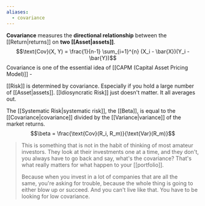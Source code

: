 ```yaml
---
aliases:
  - covariance
---
```

**Covariance** measures the **directional relationship** between the [[Return|returns]] on **two [[Asset|assets]]**.
$$\text{Cov}(X, Y) = \frac{1}{n-1} \sum_{i=1}^{n} (X_i - \bar{X})(Y_i - \bar{Y})$$
Covariance is one of the essential idea of [[CAPM (Capital Asset Pricing Model)]] - 

[[Risk]] is determined by covariance. Especially if you hold a large number of [[Asset|assets]]. [[Idiosyncratic Risk]] just doesn't matter. It all averages out. 

The [[Systematic Risk|systematic risk]], the [[Beta]], is equal to the [[Covariance|covariance]] divided by the [[Variance|variance]] of the market returns.
$$\beta = \frac{\text{Cov}(R_i, R_m)}{\text{Var}(R_m)}$$ 
> This is something that is not in the habit of thinking of most amateur investors. They look at their investments one at a time, and they don't, you always have to go back and say, what's the covariance? That's what really matters for what happen to your [[portfolio]]. 
> 
> Because when you invest in a lot of companies that are all the same, you're asking for trouble, because the whole thing is going to either blow up or succeed. And you can't live like that. You have to be looking for low covariance.

